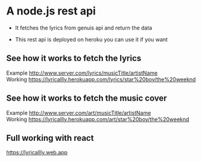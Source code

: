 # A node.js rest api
* It fetches the lyrics from genuis api and return the data 

* This rest api is deployed on heroku you can use it if you want

## See how it works to fetch the lyrics
Example http://www.server.com/lyrics/musicTitle/artistName
<br />
Working https://lyricallly.herokuapp.com/lyrics/star%20boy/the%20weeknd

## See how it works to fetch the music cover
Example http://www.server.com/art/musicTitle/artistName
<br />
Working https://lyricallly.herokuapp.com/art/star%20boy/the%20weeknd

## Full working with react
https://lyricallly.web.app
